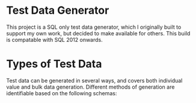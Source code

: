 # Test Data Generator

This project is a SQL only test data generator, which I originally built to support my own work, but decided to make available for others. This build is compatable with SQL 2012 onwards.

# Types of Test Data

Test data can be generated in several ways, and covers both individual value and bulk data generation. Different methods of generation are identifiable based on the following schemas:

